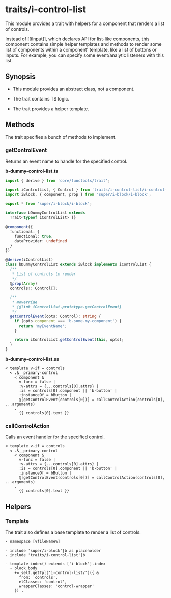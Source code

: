 # traits/i-control-list

This module provides a trait with helpers for a component that renders a list of controls.

Instead of [[iInput]], which declares API for list-like components, this component contains simple helper templates and
methods to render some list of components within a component' template, like a list of buttons or inputs.
For example, you can specify some event/analytic listeners with this list.

## Synopsis

* This module provides an abstract class, not a component.

* The trait contains TS logic.

* The trait provides a helper template.

## Methods

The trait specifies a bunch of methods to implement.

### getControlEvent

Returns an event name to handle for the specified control.

__b-dummy-control-list.ts__

```typescript
import { derive } from 'core/functools/trait';

import iControlList, { Control } from 'traits/i-control-list/i-control-list';
import iBlock, { component, prop } from 'super/i-block/i-block';

export * from 'super/i-block/i-block';

interface bDummyControlList extends
  Trait<typeof iControlList> {}

@component({
  functional: {
    functional: true,
    dataProvider: undefined
  }
})

@derive(iControlList)
class bDummyControlList extends iBlock implements iControlList {
  /**
   * List of controls to render
   */
  @prop(Array)
  controls!: Control[];

  /**
   * @override
   * {@link iControlList.prototype.getControlEvent}
   */
  getControlEvent(opts: Control): string {
    if (opts.component === 'b-some-my-component') {
      return 'myEventName';
    }

    return iControlList.getControlEvent(this, opts);
  }
}
```

__b-dummy-control-list.ss__

```snakeskin
< template v-if = controls
  < .&__primary-control
    < component &
      v-func = false |
      :v-attrs = {...controls[0].attrs} |
      :is = controls[0].component || 'b-button' |
      :instanceOf = bButton |
      @[getControlEvent(controls[0])] = callControlAction(controls[0], ...arguments)
    .
      {{ controls[0].text }}
```

### callControlAction

Calls an event handler for the specified control.

```snakeskin
< template v-if = controls
  < .&__primary-control
    < component &
      v-func = false |
      :v-attrs = {...controls[0].attrs} |
      :is = controls[0].component || 'b-button' |
      :instanceOf = bButton |
      @[getControlEvent(controls[0])] = callControlAction(controls[0], ...arguments)
    .
      {{ controls[0].text }}
```

## Helpers

### Template

The trait also defines a base template to render a list of controls.

```snakeskin
- namespace [%fileName%]

- include 'super/i-block'|b as placeholder
- include 'traits/i-control-list'|b

- template index() extends ['i-block'].index
  - block body
    += self.getTpl('i-control-list/')({ &
      from: 'controls',
      elClasses: 'control',
      wrapperClasses: 'control-wrapper'
    }) .
```
